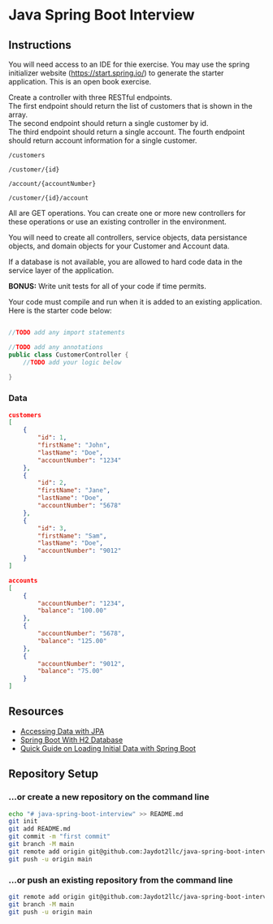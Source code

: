 # Java Spring Boot Interview

## Instructions

You will need access to an IDE for thie exercise.  You may use the spring initializer website (https://start.spring.io/) to generate the starter application.  This is an open book exercise.

Create a controller with three RESTful endpoints.  
The first endpoint should return the list of customers that is shown in the array.  
The second endpoint should return a single customer by id.  
The third endpoint should return a single account.
The fourth endpoint should return account information for a single customer.

`/customers`

`/customer/{id}`

`/account/{accountNumber}`

`/customer/{id}/account`

All are GET operations.  You can create one or more new controllers for these operations or use an existing controller in the environment.

You will need to create all controllers, service objects, data persistance objects, and domain objects for your Customer and Account data.

If a database is not available, you are allowed to hard code data in the service layer of the application.

**BONUS:** Write unit tests for all of your code if time permits.

Your code must compile and run when it is added to an existing application.  Here is the starter code below:

```java

//TODO add any import statements

//TODO add any annotations
public class CustomerController {
    //TODO add your logic below
    
}

```

### Data

```json
customers
[
    {
        "id": 1,
        "firstName": "John",
        "lastName": "Doe",
        "accountNumber": "1234"
    },
    {
        "id": 2,
        "firstName": "Jane",
        "lastName": "Doe",
        "accountNumber": "5678"
    },
    {
        "id": 3,
        "firstName": "Sam",
        "lastName": "Doe",
        "accountNumber": "9012"
    }
]
```

```json
accounts
[
    {
        "accountNumber": "1234",
        "balance": "100.00"
    },
    {
        "accountNumber": "5678",
        "balance": "125.00"
    },
    {
        "accountNumber": "9012",
        "balance": "75.00"
    }
]
```
## Resources
- [Accessing Data with JPA](https://spring.io/guides/gs/accessing-data-jpa)
- [Spring Boot With H2 Database](https://www.baeldung.com/spring-boot-h2-database)
- [Quick Guide on Loading Initial Data with Spring Boot](https://www.baeldung.com/spring-boot-data-sql-and-schema-sql)

## Repository Setup

### …or create a new repository on the command line
```sh
echo "# java-spring-boot-interview" >> README.md
git init
git add README.md
git commit -m "first commit"
git branch -M main
git remote add origin git@github.com:Jaydot2llc/java-spring-boot-interview.git
git push -u origin main
```

### …or push an existing repository from the command line
```sh
git remote add origin git@github.com:Jaydot2llc/java-spring-boot-interview.git
git branch -M main
git push -u origin main
```